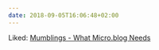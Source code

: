 ```yaml
---
date: 2018-09-05T16:06:48+02:00
---
```


Liked: [Mumblings - What Micro.blog Needs](https://simonmumbles.micro.blog/2018/08/31/what-microblog-needs.html)